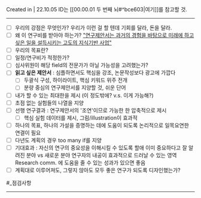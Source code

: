 Created in | 22.10.05
ID는 [[00.00.01 두 번째 뇌#^bce603|여기]]를 참고할 것.

---

- [ ] 우리의 강점은 무엇인가?
	우리가 이런 걸 할 텐데 기회를 달라, 돈을 달라.
- [ ] 왜 이 연구비를 받아야 하는가?
	["연구제안서는 과거의 경험을 바탕으로 미래에 하고 싶은 일을 설득시키는 고도의 지식기반 사업"](https://www.youtube.com/watch?v=82Z1HY8gQOA)
- [ ] 우리의 목표란?
- [ ] 일정/연구비가 적정한가?
- [ ] 심사위원이 해당 field의 전문가가 아닐 가능성을 고려했는가?
- [ ] **읽고 싶은 제안서** : 심플하면서도 핵심을 강조, 논문작성보다 광고에 가깝다
	- [ ] 두괄식 구성, 하이라이트, 핵심 키워드 위주 전개
	- [ ] 분량 중심의 연구제안서를 지양할 것, 쉬운 단어
- [ ] 내가 할 수 있는 최대한을 제시 (이 정도밖에? v.s. 이게 가능해?)
- [ ] 초점 없는 실험들의 나열을 지양
- [ ] 선행 연구결과 : 연구제안서의 '조연'이므로 가능한 한 압축적으로 제시
	- [ ] 핵심 실험 데이터를 제시, 그림/illustration이 효과적
- [ ] 하나의 목표, 하나의 가설을 증명하는 데에 도움이 되도록 논리적으로 일목요연한 연결이 필요
- [ ] 다년도 계획의 경우 too many if를 지양
- [ ] 기대효과 : 자신의 연구의 중요성을 이해시킬 수 있도록 할애
      이미 중요하다고 잘 알려진 분야 vs 새로운 분야
      연구자의 내공이 효과적으로 드러날 수 있는 영역
      Research comm. 에 도움을 줄 수 있는 성과가 있으면 좋음
- [ ] 계획대로 이루어져도, 그렇지 않아도 모두 좋은 연구가 되도록 디자인했는가?

#_점검사항 

---
